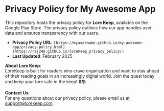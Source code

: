 # Privacy Policy for My Awesome App

This repository hosts the privacy policy for **Lore Keep**, available on the Google Play Store. The privacy policy outlines how our app handles user data and ensures transparency with our users.

- **Privacy Policy URL**: `[https://myusername.github.io/my-awesome-app/privacy-policy.html](https://raj248.github.io/lorekeep_privacy_policy/)`
- **Last Updated**: February 2025

**About Lore Keep**:  
LoreKeep is built for readers who crave organization and want to stay ahead of their reading goals in an increasingly digital world. Join the quest today and keep your lore safe in the keep! 🔒📚 

**Contact Us**:  
For any questions about our privacy policy, please email us at support@lorekeep.com.
